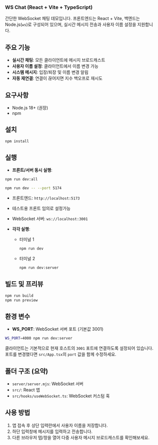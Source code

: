 ### WS Chat (React + Vite + TypeScript)

간단한 WebSocket 채팅 데모입니다. 프론트엔드는 React + Vite, 백엔드는 Node.js(`ws`)로 구성되어 있으며, 실시간 메시지 전송과 사용자 이름 설정을 지원합니다.

## 주요 기능
- **실시간 채팅**: 모든 클라이언트에 메시지 브로드캐스트
- **사용자 이름 설정**: 클라이언트에서 이름 변경 가능
- **시스템 메시지**: 입장/퇴장 및 이름 변경 알림
- **자동 재연결**: 연결이 끊어지면 지수 백오프로 재시도

## 요구사항
- Node.js 18+ (권장)
- npm

## 설치
```bash
npm install
```

## 실행
- **프론트/서버 동시 실행**:
```bash
npm run dev:all

npm run dev -- --port 5174
```
  - 프론트엔드: `http://localhost:5173`
  - 테스트용 프론트 임의로 설정가능
  - WebSocket 서버: `ws://localhost:3001`

- **각각 실행**:
  - 터미널 1
    ```bash
    npm run dev
    ```
  - 터미널 2
    ```bash
    npm run dev:server
    ```

## 빌드 및 프리뷰
```bash
npm run build
npm run preview
```

## 환경 변수
- **WS_PORT**: WebSocket 서버 포트 (기본값 3001)
```bash
WS_PORT=4000 npm run dev:server
```

클라이언트는 기본적으로 현재 호스트의 `3001` 포트에 연결하도록 설정되어 있습니다. 포트를 변경했다면 `src/App.tsx`의 `port` 값을 함께 수정하세요.

## 폴더 구조 (요약)
- `server/server.mjs`: WebSocket 서버
- `src/`: React 앱
- `src/hooks/useWebSocket.ts`: WebSocket 커스텀 훅

## 사용 방법
1. 앱 접속 후 상단 입력란에서 사용자 이름을 저장합니다.
2. 하단 입력창에 메시지를 입력하고 전송합니다.
3. 다른 브라우저 탭/창을 열어 다중 사용자 메시지 브로드캐스트를 확인해보세요.


